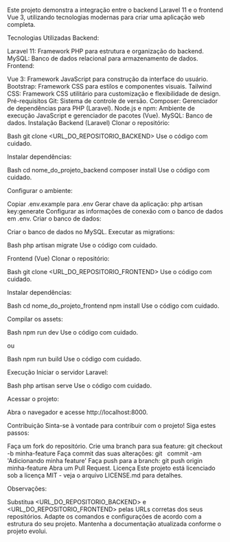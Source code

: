 Este projeto demonstra a integração entre o backend Laravel 11 e o frontend Vue 3, utilizando tecnologias modernas para criar uma aplicação web completa.

Tecnologias Utilizadas
Backend:

Laravel 11: Framework PHP para estrutura e organização do backend.
MySQL: Banco de dados relacional para armazenamento de dados.
Frontend:

Vue 3: Framework JavaScript para construção da interface do usuário.
Bootstrap: Framework CSS para estilos e componentes visuais.
Tailwind CSS: Framework CSS utilitário para customização e flexibilidade de design.
Pré-requisitos
Git: Sistema de controle de versão.
Composer: Gerenciador de dependências para PHP (Laravel).
Node.js e npm: Ambiente de execução JavaScript e gerenciador de pacotes (Vue).
MySQL: Banco de dados.
Instalação
Backend (Laravel)
Clonar o repositório:

Bash
git clone <URL_DO_REPOSITORIO_BACKEND>
Use o código com cuidado.

Instalar dependências:

Bash
cd nome_do_projeto_backend
composer install
Use o código com cuidado.

Configurar o ambiente:

Copiar .env.example para .env
Gerar chave da aplicação: php artisan key:generate
Configurar as informações de conexão com o banco de dados em .env.
Criar o banco de dados:

Criar o banco de dados no MySQL.
Executar as migrations:

Bash
php artisan migrate
Use o código com cuidado.

Frontend (Vue)
Clonar o repositório:

Bash
git clone <URL_DO_REPOSITORIO_FRONTEND>
Use o código com cuidado.

Instalar dependências:

Bash
cd nome_do_projeto_frontend
npm install
Use o código com cuidado.

Compilar os assets:

Bash
npm run dev 
Use o código com cuidado.

ou

Bash
npm run build
Use o código com cuidado.

Execução
Iniciar o servidor Laravel:

Bash
php artisan serve
Use o código com cuidado.

Acessar o projeto:

Abra o navegador e acesse http://localhost:8000.

Contribuição
Sinta-se à vontade para contribuir com o projeto! Siga estes passos:

Faça um fork do repositório.
Crie uma branch para sua feature: git checkout -b minha-feature
Faça commit das suas alterações: git   
commit -am 'Adicionando minha feature'
Faça push para a branch: git push origin minha-feature
Abra um Pull Request.
Licença
Este projeto está licenciado sob a licença MIT - veja o arquivo LICENSE.md para detalhes.   

Observações:

Substitua <URL_DO_REPOSITORIO_BACKEND> e <URL_DO_REPOSITORIO_FRONTEND> pelas URLs corretas dos seus repositórios.
Adapte os comandos e configurações de acordo com a estrutura do seu projeto.
Mantenha a documentação atualizada conforme o projeto evolui.
